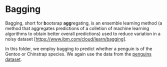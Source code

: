 # Bagging

Bagging, short for **b**ootsrap **agg**regating, is an ensemble learning method (a method that aggregates predictions of a colletion of machine learning algorithms to obtain better overall predictions) used to reduce variation in a noisy dataset [https://www.ibm.com/cloud/learn/bagging].

In this folder, we employ bagging to predict whether a penguin is of the Gentoo or Chinstrap species. We again use the data from the [penguins dataset](https://github.com/mwaskom/seaborn-data/blob/master/penguins.csv "Title").